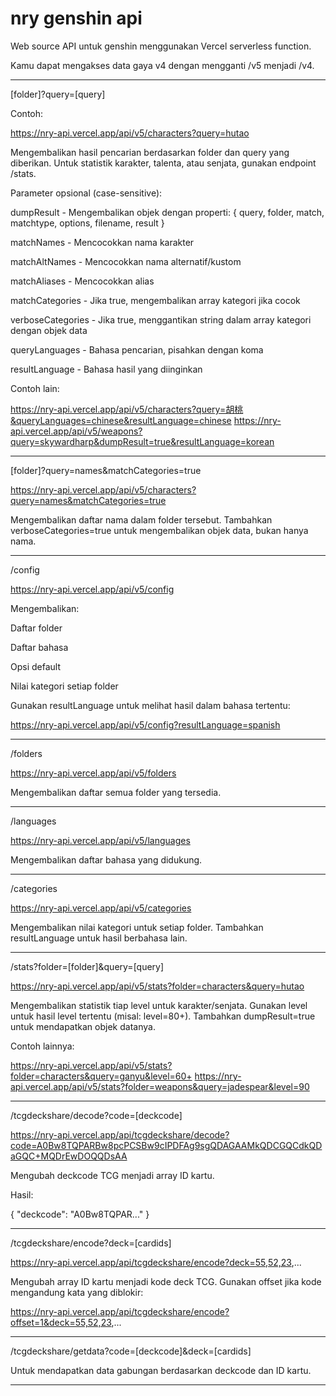 
# nry genshin api

Web source API untuk genshin menggunakan Vercel serverless function.

Kamu dapat mengakses data gaya v4 dengan mengganti /v5 menjadi /v4.


---

[folder]?query=[query]

Contoh:

https://nry-api.vercel.app/api/v5/characters?query=hutao

Mengembalikan hasil pencarian berdasarkan folder dan query yang diberikan.
Untuk statistik karakter, talenta, atau senjata, gunakan endpoint /stats.

Parameter opsional (case-sensitive):

dumpResult - Mengembalikan objek dengan properti: { query, folder, match, matchtype, options, filename, result }

matchNames - Mencocokkan nama karakter

matchAltNames - Mencocokkan nama alternatif/kustom

matchAliases - Mencocokkan alias

matchCategories - Jika true, mengembalikan array kategori jika cocok

verboseCategories - Jika true, menggantikan string dalam array kategori dengan objek data

queryLanguages - Bahasa pencarian, pisahkan dengan koma

resultLanguage - Bahasa hasil yang diinginkan


Contoh lain:

https://nry-api.vercel.app/api/v5/characters?query=胡桃&queryLanguages=chinese&resultLanguage=chinese
https://nry-api.vercel.app/api/v5/weapons?query=skywardharp&dumpResult=true&resultLanguage=korean


---

[folder]?query=names&matchCategories=true

https://nry-api.vercel.app/api/v5/characters?query=names&matchCategories=true

Mengembalikan daftar nama dalam folder tersebut.
Tambahkan verboseCategories=true untuk mengembalikan objek data, bukan hanya nama.


---

/config

https://nry-api.vercel.app/api/v5/config

Mengembalikan:

Daftar folder

Daftar bahasa

Opsi default

Nilai kategori setiap folder


Gunakan resultLanguage untuk melihat hasil dalam bahasa tertentu:

https://nry-api.vercel.app/api/v5/config?resultLanguage=spanish


---

/folders

https://nry-api.vercel.app/api/v5/folders

Mengembalikan daftar semua folder yang tersedia.


---

/languages

https://nry-api.vercel.app/api/v5/languages

Mengembalikan daftar bahasa yang didukung.


---

/categories

https://nry-api.vercel.app/api/v5/categories

Mengembalikan nilai kategori untuk setiap folder.
Tambahkan resultLanguage untuk hasil berbahasa lain.


---

/stats?folder=[folder]&query=[query]

https://nry-api.vercel.app/api/v5/stats?folder=characters&query=hutao

Mengembalikan statistik tiap level untuk karakter/senjata.
Gunakan level untuk hasil level tertentu (misal: level=80+).
Tambahkan dumpResult=true untuk mendapatkan objek datanya.

Contoh lainnya:

https://nry-api.vercel.app/api/v5/stats?folder=characters&query=ganyu&level=60+
https://nry-api.vercel.app/api/v5/stats?folder=weapons&query=jadespear&level=90


---

/tcgdeckshare/decode?code=[deckcode]

https://nry-api.vercel.app/api/tcgdeckshare/decode?code=A0Bw8TQPARBw8pcPCSBw9cIPDFAg9sgQDAGAAMkQDCGQCdkQDaGQC+MQDrEwDOQQDsAA

Mengubah deckcode TCG menjadi array ID kartu.

Hasil:

{
  "deckcode": "A0Bw8TQPAR..."
}


---

/tcgdeckshare/encode?deck=[cardids]

https://nry-api.vercel.app/api/tcgdeckshare/encode?deck=55,52,23,...

Mengubah array ID kartu menjadi kode deck TCG.
Gunakan offset jika kode mengandung kata yang diblokir:

https://nry-api.vercel.app/api/tcgdeckshare/encode?offset=1&deck=55,52,23,...


---

/tcgdeckshare/getdata?code=[deckcode]&deck=[cardids]

Untuk mendapatkan data gabungan berdasarkan deckcode dan ID kartu.


---